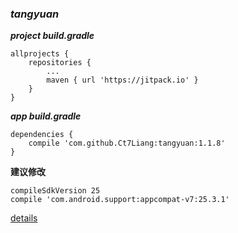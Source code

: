 ### ***tangyuan***

***project build.gradle***
```
allprojects {
    repositories {
    	...
    	maven { url 'https://jitpack.io' }
    }
}
```
***app* *build.gradle***
```
dependencies {
    compile 'com.github.Ct7Liang:tangyuan:1.1.8'
}
```
**建议修改**
```
compileSdkVersion 25
compile 'com.android.support:appcompat-v7:25.3.1'
```


[details](https://github.com/Ct7Liang/tangyuan/blob/master/DETAIL.md)
